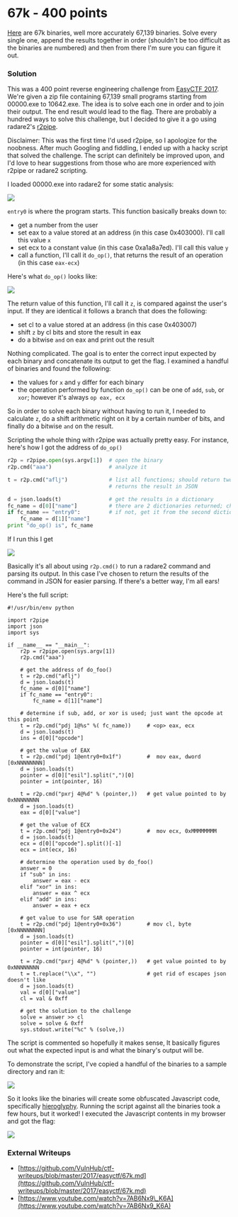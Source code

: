 # 67k - 400 points

[Here](https://github.com/EasyCTF/easyctf-2017-problems/blob/master/r3ndom-67k/bins.zip) are 67k binaries, well more accurately 67,139 binaries. Solve every single one, append the results together in order \(shouldn't be too difficult as the binaries are numbered\) and then from there I'm sure you can figure it out.

### Solution

This was a 400 point reverse engineering challenge from [EasyCTF 2017](https://www.easyctf.com/). We're given a zip file containing 67,139 small programs starting from 00000.exe to 10642.exe. The idea is to solve each one in order and to join their output. The end result would lead to the flag. There are probably a hundred ways to solve this challenge, but I decided to give it a go using radare2's [r2pipe](https://github.com/radare/radare2-r2pipe).

Disclaimer: This was the first time I'd used r2pipe, so I apologize for the noobness. After much Googling and fiddling, I ended up with a hacky script that solved the challenge. The script can definitely be improved upon, and I'd love to hear suggestions from those who are more experienced with r2pipe or radare2 scripting.

I loaded 00000.exe into radare2 for some static analysis:

![](https://raw.githubusercontent.com/VulnHub/ctf-writeups/master/images/2017/easyctf/67k/01.png)

`entry0` is where the program starts. This function basically breaks down to:

* get a number from the user
* set eax to a value stored at an address \(in this case 0x403000\). I'll call this value `x`
* set ecx to a constant value \(in this case 0xa1a8a7ed\). I'll call this value `y`
* call a function, I'll call it `do_op()`, that returns the result of an operation \(in this case `eax-ecx`\)

Here's what `do_op()` looks like:

![](https://raw.githubusercontent.com/VulnHub/ctf-writeups/master/images/2017/easyctf/67k/02.png)

The return value of this function, I'll call it `z`, is compared against the user's input. If they are identical it follows a branch that does the following:

* set cl to a value stored at an address \(in this case 0x403007\)
* shift `z` by cl bits and store the result in eax
* do a bitwise `and` on eax and print out the result

Nothing complicated. The goal is to enter the correct input expected by each binary and concatenate its output to get the flag. I examined a handful of binaries and found the following:

* the values for `x` and `y` differ for each binary
* the operation performed by function `do_op()` can be one of `add`, `sub`, or `xor`; however it's always `op eax, ecx`

So in order to solve each binary without having to run it, I needed to calculate `z`, do a shift arithmetic right on it by a certain number of bits, and finally do a bitwise `and` on the result.

Scripting the whole thing with r2pipe was actually pretty easy. For instance, here's how I got the address of `do_op()`

```python
r2p = r2pipe.open(sys.argv[1])  # open the binary
r2p.cmd("aaa")                  # analyze it

t = r2p.cmd("aflj")             # list all functions; should return two results: entry0 and fcn.????????
                                # returns the result in JSON

d = json.loads(t)               # get the results in a dictionary
fc_name = d[0]["name"]          # there are 2 dictionaries returned; check if the first one is fcn.????????
if fc_name == "entry0":         # if not, get it from the second dictionary
    fc_name = d[1]["name"]
print "do_op() is", fc_name
```

If I run this I get

![](https://raw.githubusercontent.com/VulnHub/ctf-writeups/master/images/2017/easyctf/67k/03.png)

Basically it's all about using `r2p.cmd()` to run a radare2 command and parsing its output. In this case I've chosen to return the results of the command in JSON for easier parsing. If there's a better way, I'm all ears!

Here's the full script:

```
#!/usr/bin/env python

import r2pipe
import json
import sys

if __name__ == "__main__":
    r2p = r2pipe.open(sys.argv[1])
    r2p.cmd("aaa")

    # get the address of do_foo()
    t = r2p.cmd("aflj")
    d = json.loads(t)
    fc_name = d[0]["name"]
    if fc_name == "entry0":
        fc_name = d[1]["name"]

    # determine if sub, add, or xor is used; just want the opcode at this point
    t = r2p.cmd("pdj 1@%s" %( fc_name))     # <op> eax, ecx
    d = json.loads(t)
    ins = d[0]["opcode"]

    # get the value of EAX
    t = r2p.cmd("pdj 1@entry0+0x1f")        #  mov eax, dword [0xNNNNNNNN]
    d = json.loads(t)
    pointer = d[0]["esil"].split(",")[0]
    pointer = int(pointer, 16)

    t = r2p.cmd("pxrj 4@%d" % (pointer,))   # get value pointed to by 0xNNNNNNNN
    d = json.loads(t)
    eax = d[0]["value"]

    # get the value of ECX
    t = r2p.cmd("pdj 1@entry0+0x24")        #  mov ecx, 0xMMMMMMMM
    d = json.loads(t)
    ecx = d[0]["opcode"].split()[-1]
    ecx = int(ecx, 16)

    # determine the operation used by do_foo()
    answer = 0
    if "sub" in ins:
        answer = eax - ecx
    elif "xor" in ins:
        answer = eax ^ ecx
    elif "add" in ins:
        answer = eax + ecx

    # get value to use for SAR operation
    t = r2p.cmd("pdj 1@entry0+0x36")        # mov cl, byte [0xNNNNNNNN]
    d = json.loads(t)
    pointer = d[0]["esil"].split(",")[0]
    pointer = int(pointer, 16)

    t = r2p.cmd("pxrj 4@%d" % (pointer,))   # get value pointed to by 0xNNNNNNNN
    t = t.replace("\\x", "")                # get rid of escapes json doesn't like
    d = json.loads(t)
    val = d[0]["value"]
    cl = val & 0xff

    # get the solution to the challenge
    solve = answer >> cl
    solve = solve & 0xff
    sys.stdout.write("%c" % (solve,))
```

The script is commented so hopefully it makes sense, It basically figures out what the expected input is and what the binary's output will be.

To demonstrate the script, I've copied a handful of the binaries to a sample directory and ran it:

![](https://raw.githubusercontent.com/VulnHub/ctf-writeups/master/images/2017/easyctf/67k/04.png)

So it looks like the binaries will create some obfuscated Javascript code, specifically [hieroglyphy](https://github.com/alcuadrado/hieroglyphy). Running the script against all the binaries took a few hours, but it worked! I executed the Javascript contents in my browser and got the flag:

![](https://raw.githubusercontent.com/VulnHub/ctf-writeups/master/images/2017/easyctf/67k/05.png)

### External Writeups

* [https://github.com/VulnHub/ctf-writeups/blob/master/2017/easyctf/67k.md](https://github.com/VulnHub/ctf-writeups/blob/master/2017/easyctf/67k.md)
* [https://www.youtube.com/watch?v=7AB6Nx9\_K6A](https://www.youtube.com/watch?v=7AB6Nx9_K6A)



